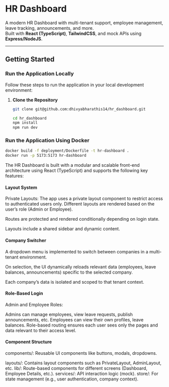 # HR Dashboard

A modern HR Dashboard with multi-tenant support, employee management, leave tracking, announcements, and more.  
Built with **React (TypeScript)**, **TailwindCSS**, and mock APIs using **Express/NodeJS**.

---

## Getting Started

### Run the Application Locally

Follow these steps to run the application in your local development environment:

1. **Clone the Repository**

   ```bash
   git clone git@github.com:dhivyabharathis14/hr_dashboard.git

   cd hr_dashboard
   npm install
   npm run dev

   ```

### Run the Application Using Docker

```bash
docker build -f deployment/Dockerfile -t hr-dashboard .
docker run -p 5173:5173 hr-dashboard

```

The HR Dashboard is built with a modular and scalable front-end architecture using React (TypeScript) and supports the following key features:

#### Layout System

Private Layouts:
The app uses a private layout component to restrict access to authenticated users only. Different layouts are rendered based on the user’s role (Admin or Employee).

Routes are protected and rendered conditionally depending on login state.

Layouts include a shared sidebar and dynamic content.

#### Company Switcher

A dropdown menu is implemented to switch between companies in a multi-tenant environment.

On selection, the UI dynamically reloads relevant data (employees, leave balances, announcements) specific to the selected company.

Each company’s data is isolated and scoped to that tenant context.

#### Role-Based Login

Admin and Employee Roles:

Admins can manage employees, view leave requests, publish announcements, etc.
Employees can view their own profiles, leave balances.
Role-based routing ensures each user sees only the pages and data relevant to their access level.

#### Component Structure

components/: Reusable UI components like buttons, modals, dropdowns.

layouts/: Contains layout components such as PrivateLayout, AdminLayout, etc.
lib/: Route-based components for different screens (Dashboard, Employee Details, etc.).
services/: API interaction logic (mock).
store/: For state management (e.g., user authentication, company context).
